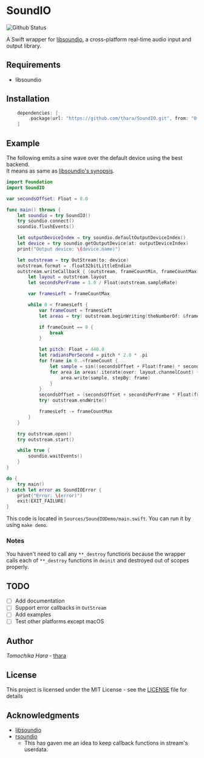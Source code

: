 # SoundIO

![Github Status](https://github.com/thara/SoundIO/workflows/Swift/badge.svg)

A Swift wrapper for [libsoundio](https://github.com/andrewrk/libsoundio), a cross-platform real-time audio input and output library.

## Requirements

- libsoundio

## Installation

```swift
    dependencies: [
        .package(url: "https://github.com/thara/SoundIO.git", from: "0.3.2"),
    ]
```

## Example

The following emits a sine wave over the default device using the best backend.   
It means as same as [libsoundio's synopsis](https://github.com/andrewrk/libsoundio#synopsis).

```swift
import Foundation
import SoundIO

var secondsOffset: Float = 0.0

func main() throws {
    let soundio = try SoundIO()
    try soundio.connect()
    soundio.flushEvents()

    let outputDeviceIndex = try soundio.defaultOutputDeviceIndex()
    let device = try soundio.getOutputDevice(at: outputDeviceIndex)
    print("Output device: \(device.name)")

    let outstream = try OutStream(to: device)
    outstream.format = .float32bitLittleEndian
    outstream.writeCallback { (outstream, frameCountMin, frameCountMax) in
        let layout = outstream.layout
        let secondsPerFrame = 1.0 / Float(outstream.sampleRate)

        var framesLeft = frameCountMax

        while 0 < framesLeft {
            var frameCount = framesLeft
            let areas = try! outstream.beginWriting(theNumberOf: &frameCount)

            if frameCount == 0 {
                break
            }

            let pitch: Float = 440.0
            let radiansPerSecond = pitch * 2.0 * .pi
            for frame in 0..<frameCount {
                let sample = sin((secondsOffset + Float(frame) * secondsPerFrame) * radiansPerSecond)
                for area in areas!.iterate(over: layout.channelCount) {
                    area.write(sample, stepBy: frame)
                }
            }
            secondsOffset = (secondsOffset + secondsPerFrame * Float(frameCount)).truncatingRemainder(dividingBy: 1)
            try! outstream.endWrite()

            framesLeft -= frameCountMax
        }
    }

    try outstream.open()
    try outstream.start()

    while true {
        soundio.waitEvents()
    }
}

do {
    try main()
} catch let error as SoundIOError {
    print("Error: \(error)")
    exit(EXIT_FAILURE)
}
```

This code is located in `Sources/SoundIODemo/main.swift`.
You can run it by using `make demo`.

### Notes

You haven't need to call any `**_destroy` functions because the wrapper calls each of `**_destroy` functions in `deinit` and destroyed out of scopes properly.

## TODO

- [ ] Add documentation
- [ ] Support error callbacks in `OutStream`
- [ ] Add examples
- [ ] Test other platforms except macOS

## Author

*Tomochika Hara* - [thara](https://github.com/thara)

## License

This project is licensed under the MIT License - see the [LICENSE](./LICENSE) file for details

## Acknowledgments

- [libsoundio](https://github.com/andrewrk/libsoundio)
- [rsoundio](https://github.com/klingtnet/rsoundio)
  - This has gaven me an idea to keep callback functions in stream's userdata.
